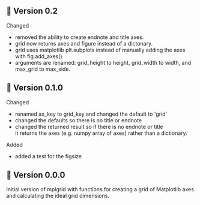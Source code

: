 :rocket: Version 0.2
----------------------

Changed
- removed the ability to create endnote and title axes.
- grid now returns axes and figure instead of a dictonary.
- grid uses matplotlib plt.subplots instead of manually adding the axes with fig.add_axes()
- arguments are renamed: grid_height to height, grid_width to width, and max_grid to max_side.

:rocket: Version 0.1.0
----------------------

Changed
- renamed ax_key to grid_key and changed the default to 'grid'
- changed the defaults so there is no title or endnote
- changed the returned result so if there is no endnote or title \
it returns the axes (e.g. numpy array of axes) rather than a dictionary.

Added
- added a test for the figsize


:rocket: Version 0.0.0
----------------------

Initial version of mplgrid with functions for creating a grid of Matplotlib axes and calculating the
ideal grid dimensions.
